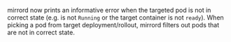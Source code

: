 mirrord now prints an informative error when the targeted pod is not in correct state (e.g. is not `Running` or the target container is not `ready`). When picking a pod from target deployment/rollout, mirrord filters out pods that are not in correct state.
